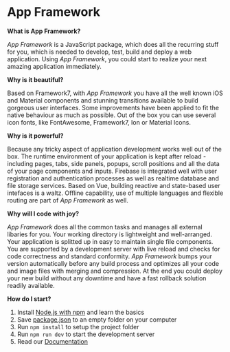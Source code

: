 # App Framework

**What is App Framework?**

*App Framework* is a JavaScript package, which does all the recurring stuff for you, which is needed to develop, test, build and deploy a web application. Using *App Framework*, you could start to realize your next amazing application immediately.

**Why is it beautiful?**

Based on Framework7, with *App Framework* you have all the well known iOS and Material components and stunning transitions available to build gorgeous user interfaces. Some improvements have been applied to fit the native behaviour as much as possible. Out of the box you can use several icon fonts, like FontAwesome, Framework7, Ion or Material Icons.

**Why is it powerful?**

Because any tricky aspect of application development works well out of the box. The runtime environment of your application is kept after reload - including pages, tabs, side panels, popups, scroll positions and all the data of your page components and inputs. Firebase is integrated well with user registration and authentication processes as well as realtime database and file storage services. Based on Vue, building reactive and state-based user intefaces is a waltz. Offline capability, use of multiple languages and flexible routing are part of *App Framework* as well.

**Why will I code with joy?**

*App Framework* does all the common tasks and manages all external libaries for you. Your working directory is lightweight and well-arranged. Your application is splitted up in easy to maintain single file components. You are supported by a development server with live reload and checks for code correctness and standard conformity. *App Framework* bumps your version automatically before any build process and optimizes all your code and image files with merging and compression. At the end you could deploy your new build without any downtime and have a fast rollback solution readily available.

**How do I start?**

1. Install [Node.js with npm](https://docs.npmjs.com/getting-started/what-is-npm) and learn the basics
2. Save [package.json](https://raw.githubusercontent.com/scriptPilot/app-framework/master/demo-app/package.json) to an empty folder on your computer
3. Run `npm install` to setup the project folder
4. Run `npm run dev` to start the development server
5. Read our [Documentation](DOCUMENTATION.md)
